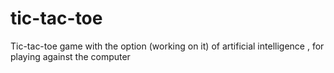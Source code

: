 # tic-tac-toe
Tic-tac-toe game
with the option (working on it) of artificial intelligence ,
for playing against the computer
